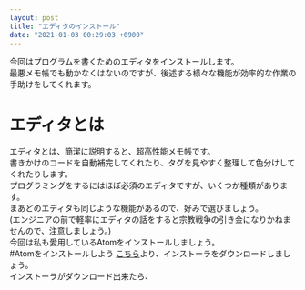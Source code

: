 ```yaml
---
layout: post
title: "エディタのインストール"
date: "2021-01-03 00:29:03 +0900"
---
```

今回はプログラムを書くためのエディタをインストールします。  
最悪メモ帳でも動かなくはないのですが、後述する様々な機能が効率的な作業の手助けをしてくれます。
# エディタとは
  エディタとは、簡潔に説明すると、超高性能メモ帳です。  
  書きかけのコードを自動補完してくれたり、タグを見やすく整理して色分けしてくれたりします。  
  プログラミングをするにはほぼ必須のエディタですが、いくつか種類があります。  
  まあどのエディタも同じような機能があるので、好みで選びましょう。  
  (エンジニアの前で軽率にエディタの話をすると宗教戦争の引き金になりかねませんので、注意しましょう。)  
  今回は私も愛用しているAtomをインストールしましょう。  
#Atomをインストールしよう
  [こちら](https://atom.io)より、インストーラをダウンロードしましょう。  
  インストーラがダウンロード出来たら、
